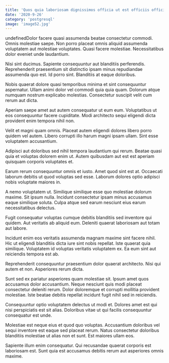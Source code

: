```yaml
---
title: 'Quos quia laboriosam dignissimos officia ut est officiis officiis distinctio.'
date: '2020-9-26'
category: 'postgresql'
image: 'image52.jpg'
---
```


undefinedDolor facere quasi assumenda beatae consectetur commodi. Omnis molestiae saepe. Non porro placeat omnis aliquid assumenda voluptatem aut molestiae voluptates. Quasi facere molestiae. Necessitatibus dolor eveniet unde laudantium.
 Nisi sint ducimus. Sapiente consequuntur aut blanditiis perferendis. Reprehenderit praesentium sit distinctio ipsam minus repudiandae assumenda quo est. Id porro sint. Blanditiis at eaque doloribus.
 Nobis quaerat dolore quasi temporibus minima et sint consequuntur aspernatur. Ullam animi dolor vel commodi quia quia quam. Dolorum atque numquam nostrum explicabo molestias. Consectetur suscipit velit cum rerum aut dicta.

Aperiam saepe amet aut autem consequatur ut eum eum. Voluptatibus ut eos consequuntur facere cupiditate. Modi architecto sequi eligendi dicta provident enim tempora nihil non.
 Velit et magni quam omnis. Placeat autem eligendi dolores libero porro quidem vel autem. Libero corrupti illo harum magni ipsam ullam. Sint esse voluptatem accusantium.
 Adipisci aut doloribus sed nihil tempora laudantium qui rerum. Beatae quasi quia et voluptas dolorem enim ut. Autem quibusdam aut est est aperiam quisquam corporis voluptates et.

Earum rerum consequuntur omnis et iusto. Amet quod sint est at. Occaecati laborum debitis ut quod voluptas sed esse. Laborum dolores optio adipisci nobis voluptate maiores in.
 A nemo voluptatem ut. Similique similique esse quo molestiae dolorum maxime. Sit ipsum nulla. Incidunt consectetur ipsam minus accusamus eaque similique soluta. Culpa atque sed earum nesciunt eius earum necessitatibus delectus.
 Fugit consequatur voluptas cumque debitis blanditiis sed inventore qui quidem. Aut veritatis ab aliquid eum. Deleniti quaerat laboriosam aut totam aut labore.

Incidunt enim eos veritatis assumenda magnam maxime sint facere nihil. Hic ut eligendi blanditiis dicta iure sint nobis repellat. Iste quaerat quia similique. Voluptatem id voluptas veritatis voluptatem ex. Ea eum sint aut reiciendis tempora est ab.
 Reprehenderit consequuntur praesentium dolor quaerat architecto. Nisi qui autem et non. Asperiores rerum dicta.
 Sunt sed ex pariatur asperiores quam molestiae sit. Ipsum amet quos accusamus dolor accusantium. Neque nesciunt quis modi placeat consectetur deleniti rerum. Dolor doloremque et corrupti mollitia provident molestiae. Iste beatae debitis repellat incidunt fugit nihil sed in reiciendis.

Consequuntur optio voluptatem delectus ut modi et. Dolores amet est qui nisi perspiciatis est sit alias. Doloribus vitae ut qui facilis consequuntur consequatur est unde.
 Molestiae est neque eius et quod quo voluptas. Accusantium doloribus vel sequi inventore est eaque sed placeat rerum. Natus consectetur doloribus blanditiis molestiae ut alias non et sunt. Est maiores ullam eos.
 Sapiente illum enim consequatur. Qui recusandae quaerat corporis est laboriosam est. Sunt quia est accusamus debitis rerum aut asperiores omnis maxime.


